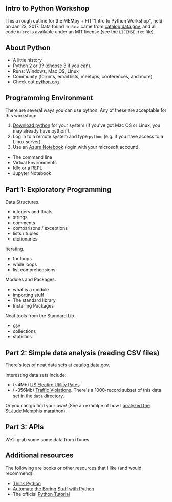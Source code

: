 Intro to Python Workshop
------------------------

This a rough outline for the MEMpy + FIT "Intro to Python Workshop", held on
Jan 23, 2017.  Data found in `data` came from [catalog.data.gov](https://catalog.data.gov/),
and all code in `src` is available under an MIT license (see the `LICENSE.txt` file).

## About Python

- A little history
- Python 2 or 3?  (choose 3 if you can).
- Runs: Windows, Mac OS, Linux
- Community (forums, email lists, meetups, conferences, and more)
- Check out [python.org](https://www.python.org/)

## Programming Environment

There are several ways you can use python. Any of these are acceptable for this
workshop:

1. [Download python](https://www.python.org/downloads/) for your system (if you've
   got Mac OS or Linux, you may already have python!).
2. Log in to a remote system and type `python` (e.g. if you have access to a Linux server).
3. Use an [Azure Notebook](https://notebooks.azure.com/) (login with your microsoft account).

- The command line
- Virtual Environments
- Idle or a REPL
- Jupyter Notebook

## Part 1: Exploratory Programming

Data Structures.

- integers and floats
- strings
- comments
- comparisons / exceptions
- lists / tuples
- dictionaries

Iterating.

- for loops
- while loops
- list comprehensions

Modules and Packages.

- what is a module
- importing stuff
- The standard library
- Installing Packages

Neat tools from the Standard Lib.

- csv
- collections
- statistics


## Part 2: Simple data analysis (reading CSV files)

There's lots of neat data sets at [catalog.data.gov](https://catalog.data.gov/dataset?res_format=CSV).

Interesting data sets include:

- (~4Mb) [US Electirc Utility Rates](https://catalog.data.gov/dataset/u-s-electric-utility-companies-and-rates-look-up-by-zipcode-feb-2011-57a7c)
- (~356Mb) [Traffic Violations](https://catalog.data.gov/dataset/traffic-violations-56dda). There's a 1000-record subset of this data set in the `data` directory.

Or you can go find your own! (See an examlpe of how I [analyzed the St.Jude Memphis marathon](https://github.com/bradmontgomery/st-jude-marathon/)).


## Part 3: APIs

We'll grab some some data from iTunes.


## Additional resources

The following are books or other resources that I like (and would recommend)!

- [Think Python](http://greenteapress.com/wp/think-python/)
- [Automate the Boring Stuff with Python](https://automatetheboringstuff.com/)
- The official [Python Tutorial](https://docs.python.org/3/tutorial/)

